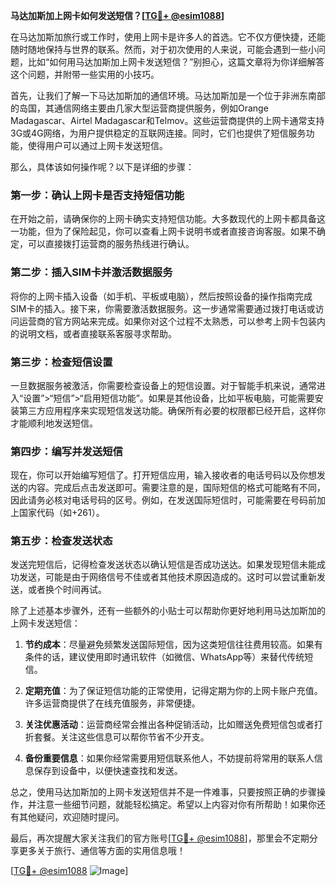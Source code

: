**马达加斯加上网卡如何发送短信？[[TG💪+ @esim1088](https://t.me/s/esim1088)]**

在马达加斯加旅行或工作时，使用上网卡是许多人的首选。它不仅方便快捷，还能随时随地保持与世界的联系。然而，对于初次使用的人来说，可能会遇到一些小问题，比如“如何用马达加斯加上网卡发送短信？”别担心，这篇文章将为你详细解答这个问题，并附带一些实用的小技巧。

首先，让我们了解一下马达加斯加的通信环境。马达加斯加是一个位于非洲东南部的岛国，其通信网络主要由几家大型运营商提供服务，例如Orange Madagascar、Airtel Madagascar和Telmov。这些运营商提供的上网卡通常支持3G或4G网络，为用户提供稳定的互联网连接。同时，它们也提供了短信服务功能，使得用户可以通过上网卡发送短信。

那么，具体该如何操作呢？以下是详细的步骤：

### **第一步：确认上网卡是否支持短信功能**
在开始之前，请确保你的上网卡确实支持短信功能。大多数现代的上网卡都具备这一功能，但为了保险起见，你可以查看上网卡说明书或者直接咨询客服。如果不确定，可以直接拨打运营商的服务热线进行确认。

### **第二步：插入SIM卡并激活数据服务**
将你的上网卡插入设备（如手机、平板或电脑），然后按照设备的操作指南完成SIM卡的插入。接下来，你需要激活数据服务。这一步通常需要通过拨打电话或访问运营商的官方网站来完成。如果你对这个过程不太熟悉，可以参考上网卡包装内的说明文档，或者直接联系客服寻求帮助。

### **第三步：检查短信设置**
一旦数据服务被激活，你需要检查设备上的短信设置。对于智能手机来说，通常进入“设置”>“短信”>“启用短信功能”。如果是其他设备，比如平板电脑，可能需要安装第三方应用程序来实现短信发送功能。确保所有必要的权限都已经开启，这样你才能顺利地发送短信。

### **第四步：编写并发送短信**
现在，你可以开始编写短信了。打开短信应用，输入接收者的电话号码以及你想发送的内容。完成后点击发送即可。需要注意的是，国际短信的格式可能略有不同，因此请务必核对电话号码的区号。例如，在发送国际短信时，可能需要在号码前加上国家代码（如+261）。

### **第五步：检查发送状态**
发送完短信后，记得检查发送状态以确认短信是否成功送达。如果发现短信未能成功发送，可能是由于网络信号不佳或者其他技术原因造成的。这时可以尝试重新发送，或者换个时间再试。

除了上述基本步骤外，还有一些额外的小贴士可以帮助你更好地利用马达加斯加的上网卡发送短信：

1. **节约成本**：尽量避免频繁发送国际短信，因为这类短信往往费用较高。如果有条件的话，建议使用即时通讯软件（如微信、WhatsApp等）来替代传统短信。
   
2. **定期充值**：为了保证短信功能的正常使用，记得定期为你的上网卡账户充值。许多运营商提供了在线充值服务，非常便捷。

3. **关注优惠活动**：运营商经常会推出各种促销活动，比如赠送免费短信包或者打折套餐。关注这些信息可以帮你节省不少开支。

4. **备份重要信息**：如果你经常需要用短信联系他人，不妨提前将常用的联系人信息保存到设备中，以便快速查找和发送。

总之，使用马达加斯加的上网卡发送短信并不是一件难事，只要按照正确的步骤操作，并注意一些细节问题，就能轻松搞定。希望以上内容对你有所帮助！如果你还有其他疑问，欢迎随时提问。

最后，再次提醒大家关注我们的官方账号[[TG💪+ @esim1088](https://t.me/s/esim1088)]，那里会不定期分享更多关于旅行、通信等方面的实用信息哦！

[[TG💪+ @esim1088](https://t.me/s/esim1088) ![Image](https://i.postimg.cc/4NQfJmqS/Snipaste-2025-05-13-00-14-12.png)]